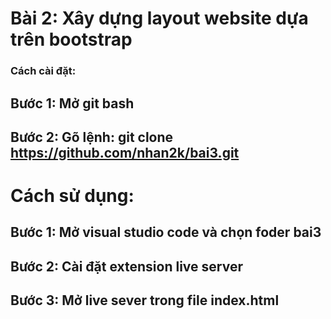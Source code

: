 # Bài 2: Xây dựng layout website dựa trên bootstrap

### Cách cài đặt:

## Bước 1: Mở git bash

## Bước 2: Gõ lệnh: git clone https://github.com/nhan2k/bai3.git

# Cách sử dụng:

## Bước 1: Mở visual studio code và chọn foder bai3

## Bước 2: Cài đặt extension live server

## Bước 3: Mở live sever trong file index.html
